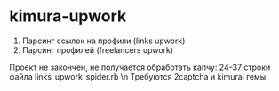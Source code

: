 # kimura-upwork

1. Парсинг ссылок на профили (links upwork)
2. Парсинг профилей (freelancers upwork)

Проект не закончен, не получается обработать капчу: 24-37 строки файла links_upwork_spider.rb \n
Требуются 2captcha и kimurai гемы
